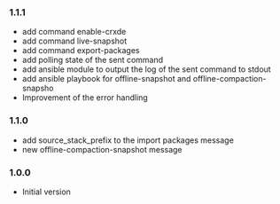 ### 1.1.1
 * add command enable-crxde
 * add command live-snapshot
 * add command export-packages
 * add polling state of the sent command
 * add ansible module to output the log of the sent command to stdout
 * add ansible playbook for offline-snapshot and offline-compaction-snapsho
 * Improvement of the error handling


### 1.1.0
* add source_stack_prefix to the import packages message
* new offline-compaction-snapshot message

### 1.0.0
* Initial version
